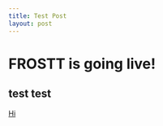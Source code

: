 ```yaml
---
title: Test Post
layout: post
---
```


# FROSTT is going live!


## test test

[Hi](http://shaden.io)

